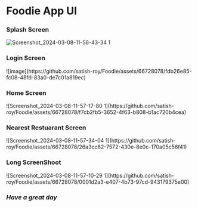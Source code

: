 # Foodie App UI

<h3>Splash Screen</h3>

![Screenshot_2024-03-08-11-56-43-34 1](https://github.com/satish-roy/Foodie/assets/66728078/4cc737a8-02c0-40b0-83a2-29e3b68014c2)

<h3>Login Screen</h3>
![image](https://github.com/satish-roy/Foodie/assets/66728078/fdb26e85-fc08-48fd-83a0-de7c01a819ec)

<h3>Home Screen</h3>
![Screenshot_2024-03-08-11-57-17-80 1](https://github.com/satish-roy/Foodie/assets/66728078/f7cb2fb5-3652-4f63-b808-b1ac720b4cea)

<h3>Nearest Restuarant Screen</h3>
![Screenshot_2024-03-08-11-57-34-04 1](https://github.com/satish-roy/Foodie/assets/66728078/26a3cc62-7572-430e-8e0c-170a05c56f41)

<h3>Long ScreenShoot</h3>
![Screenshot_2024-03-08-11-57-10-29 1](https://github.com/satish-roy/Foodie/assets/66728078/0001d2a3-e407-4b73-97cd-943179375e00)
<h3><i>Have a great day</i></h4>

